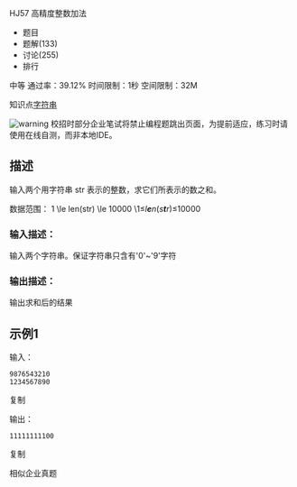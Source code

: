 HJ57 高精度整数加法







- 题目
- 题解(133)
- 讨论(255)
- 排行

中等 通过率：39.12% 时间限制：1秒 空间限制：32M

知识点[字符串](https://www.nowcoder.com/exam/oj/ta?page=2&tpId=37&type=37?tag=579)

![warning](https://static.nowcoder.com/fe/file/images/web/ta/warning.png) 校招时部分企业笔试将禁止编程题跳出页面，为提前适应，练习时请使用在线自测，而非本地IDE。

## 描述

输入两个用字符串 str 表示的整数，求它们所表示的数之和。

数据范围： 1 \le len(str) \le 10000 \1≤*l**e**n*(*s**t**r*)≤10000 

### 输入描述：

输入两个字符串。保证字符串只含有'0'~'9'字符

### 输出描述：

输出求和后的结果

## 示例1

输入：

```
9876543210
1234567890
```

复制

输出：

```
11111111100
```

复制

相似企业真题